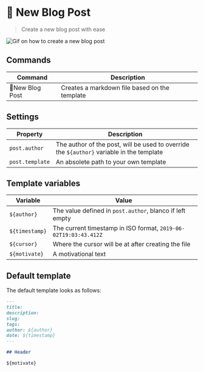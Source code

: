 # 📝 New Blog Post

> Create a new blog post with ease

![Gif on how to create a new blog post](https://raw.githubusercontent.com/timdeschryver/new-blog-post/master/other/new-blog-post.gif)

## Commands

| Command         | Description                                   |
| ----------------| --------------------------------------------- |
| 📝New Blog Post | Creates a markdown file based on the template |


## Settings

| Property        | Description                                                                                |
| ----------------|------------------------------------------------------------------------------------------- |
| `post.author`   | The author of the post, will be used to override the `${author}` variable in the template  |
| `post.template` | An absolete path to your own template                                                      |


## Template variables

| Variable        | Value                                                           |
| ----------------|---------------------------------------------------------------- |
| `${author}`     | The value defined in `post.author`, blanco if left empty        |
| `${timestamp}`  | The current timestamp in ISO format, `2019-06-02T19:03:43.412Z` |
| `${cursor}`     | Where the cursor will be at after creating the file             |
| `${motivate}`   | A motivational text                                             |

## Default template

The default template looks as follows:

```md
---
title:
description:
slug:
tags:
author: ${author}
date: ${timestamp}
---

## Header

${motivate}
```
